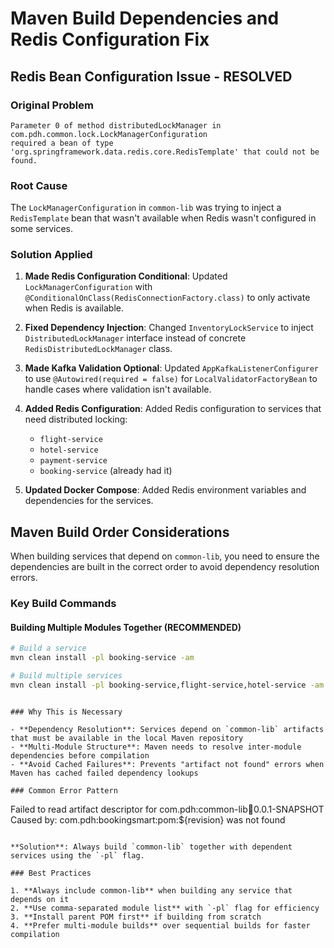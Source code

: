 # Maven Build Dependencies and Redis Configuration Fix

## Redis Bean Configuration Issue - RESOLVED

### Original Problem
```
Parameter 0 of method distributedLockManager in com.pdh.common.lock.LockManagerConfiguration
required a bean of type 'org.springframework.data.redis.core.RedisTemplate' that could not be found.
```

### Root Cause
The `LockManagerConfiguration` in `common-lib` was trying to inject a `RedisTemplate` bean that wasn't available when Redis wasn't configured in some services.

### Solution Applied
1. **Made Redis Configuration Conditional**: Updated `LockManagerConfiguration` with `@ConditionalOnClass(RedisConnectionFactory.class)` to only activate when Redis is available.

2. **Fixed Dependency Injection**: Changed `InventoryLockService` to inject `DistributedLockManager` interface instead of concrete `RedisDistributedLockManager` class.

3. **Made Kafka Validation Optional**: Updated `AppKafkaListenerConfigurer` to use `@Autowired(required = false)` for `LocalValidatorFactoryBean` to handle cases where validation isn't available.

4. **Added Redis Configuration**: Added Redis configuration to services that need distributed locking:
   - `flight-service`
   - `hotel-service`
   - `payment-service`
   - `booking-service` (already had it)

5. **Updated Docker Compose**: Added Redis environment variables and dependencies for the services.

## Maven Build Order Considerations

When building services that depend on `common-lib`, you need to ensure the dependencies are built in the correct order to avoid dependency resolution errors.

### Key Build Commands

#### Building Multiple Modules Together (RECOMMENDED)
```bash
# Build a service
mvn clean install -pl booking-service -am

# Build multiple services 
mvn clean install -pl booking-service,flight-service,hotel-service -am
```


```

### Why This is Necessary

- **Dependency Resolution**: Services depend on `common-lib` artifacts that must be available in the local Maven repository
- **Multi-Module Structure**: Maven needs to resolve inter-module dependencies before compilation
- **Avoid Cached Failures**: Prevents "artifact not found" errors when Maven has cached failed dependency lookups

### Common Error Pattern
```
Failed to read artifact descriptor for com.pdh:common-lib:jar:0.0.1-SNAPSHOT
Caused by: com.pdh:bookingsmart:pom:${revision} was not found
```

**Solution**: Always build `common-lib` together with dependent services using the `-pl` flag.

### Best Practices

1. **Always include common-lib** when building any service that depends on it
2. **Use comma-separated module list** with `-pl` flag for efficiency
3. **Install parent POM first** if building from scratch
4. **Prefer multi-module builds** over sequential builds for faster compilation